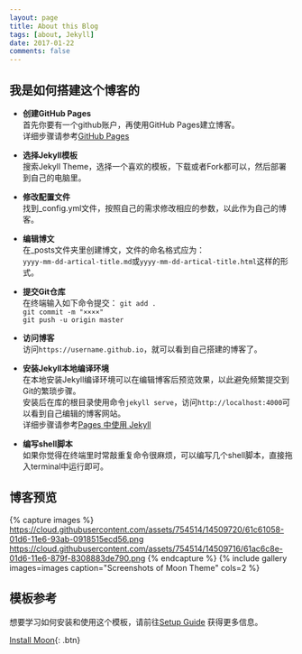```yaml
---
layout: page
title: About this Blog
tags: [about, Jekyll]
date: 2017-01-22
comments: false
---
```

    

## 我是如何搭建这个博客的

* **创建GitHub Pages**    
首先你要有一个github账户，再使用GitHub Pages建立博客。   
详细步骤请参考[GitHub Pages](https://pages.github.com) 

* **选择Jekyll模板**  
搜索Jekyll Theme，选择一个喜欢的模板，下载或者Fork都可以，然后部署到自己的电脑里。  

* **修改配置文件**  
找到_config.yml文件，按照自己的需求修改相应的参数，以此作为自己的博客。 

* **编辑博文**    
在_posts文件夹里创建博文，文件的命名格式应为：  
`yyyy-mm-dd-artical-title.md`或`yyyy-mm-dd-artical-title.html`这样的形式。

* **提交Git仓库**  
在终端输入如下命令提交： 
	`git add .`  
	`git commit -m "××××"`  
	`git push -u origin master`  

* **访问博客**  
访问`https://username.github.io`，就可以看到自己搭建的博客了。

* **安装Jekyll本地编译环境**  
在本地安装Jekyll编译环境可以在编辑博客后预览效果，以此避免频繁提交到Git的繁琐步骤。  
安装后在库的根目录使用命令`jekyll serve`，访问`http://localhost:4000`可以看到自己编辑的博客网站。  
详细步骤请参考[Pages 中使用 Jekyll](http://wiki.jikexueyuan.com/project/github-pages-basics/jekyll-page.html)

* **编写shell脚本**  
如果你觉得在终端里时常敲重复命令很麻烦，可以编写几个shell脚本，直接拖入terminal中运行即可。

## 博客预览

{% capture images %}
    https://cloud.githubusercontent.com/assets/754514/14509720/61c61058-01d6-11e6-93ab-0918515ecd56.png
    https://cloud.githubusercontent.com/assets/754514/14509716/61ac6c8e-01d6-11e6-879f-8308883de790.png
{% endcapture %}
{% include gallery images=images caption="Screenshots of Moon Theme" cols=2 %}


## 模板参考

想要学习如何安装和使用这个模板，请前往[Setup Guide](http://taylantatli.me/Moon/moon-theme/) 获得更多信息。
      
[Install Moon](https://github.com/TaylanTatli/Moon){: .btn}
